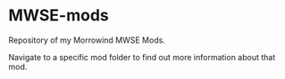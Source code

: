 # MWSE-mods
Repository of my Morrowind MWSE Mods.

Navigate to a specific mod folder to find out more information about that mod.

